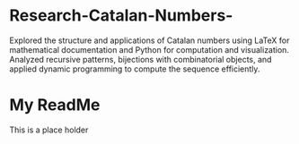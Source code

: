 # Research-Catalan-Numbers-
Explored the structure and applications of Catalan numbers using LaTeX for mathematical documentation and Python for computation and visualization. Analyzed recursive patterns, bijections with combinatorial objects, and applied dynamic programming to compute the sequence efficiently.

# My ReadMe
This is a place holder
